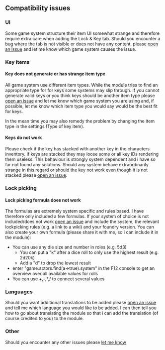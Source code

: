 ## Compatibility issues

### UI
Some game system structure their item UI somewhat strange and therefore require extra care when adding the Lock & Key tab. Should you encounter a bug where the tab is not visible or does not have any content, please [open an issue](https://github.com/Saibot393/LocknKey/issues) and let me know which game system causes the issue.

### Key items

#### Key does not generate or has strange item type
All game system use different item types. While the module tries to find an appropriate type for for keys some systems may slip through. If you cannot generate valid keys or you think keys should be another item type please [open an issue](https://github.com/Saibot393/LocknKey/issues) and let me know which game system you are using and, if possible, let me know which item type you would say would be the best fit for keys. 

In the mean time you may also remedy the problem by changing the item type in the settings (Type of key item).

#### Keys do not work
Please check if the key has stacked with another key in the characters inventory. If keys are stacked they may loose some or all key IDs rendering them useless. This behaviour is strongly system dependent and i have so far not found any solutions. Should any system behave extraordinarily strange in this regard or should the key not work even though it is not stacked please [open an issue](https://github.com/Saibot393/LocknKey/issues).

### Lock picking

#### Lock picking formula does not work
The formulas are extremely system specific and rules based. I have therefore only included a few formulas. If your system of choice is not included/does not work [open an issue](https://github.com/Saibot393/LocknKey/issues) and include the system, the relevant lockpicking rules (e.g. a link to a wiki) and your foundry version. You can also create your own formula (please share it with me, so i can include it in the module):
- You can use any die size and number in roles (e.g. 5d3)
  - You can put a "k" after a dice roll to only use the highest result (e.g. 2d20k)
  - Add a "d" to drop the lowest result
- enter "game.actors.find(a=>true).system" in the F12 console to get an overview over all available values for rolls  
- You can use +,-,*,/ to connect several values

### Languages
Should you want additional translations to be added please [open an issue](https://github.com/Saibot393/LocknKey/issues) and tell me which language you would like to be added. I can then tell you how to go about translating the module so that i can add the translation (of course credited to you) to the module.

### Other
Should you encounter any other issues please [let me know](https://github.com/Saibot393/LocknKey/issues)
